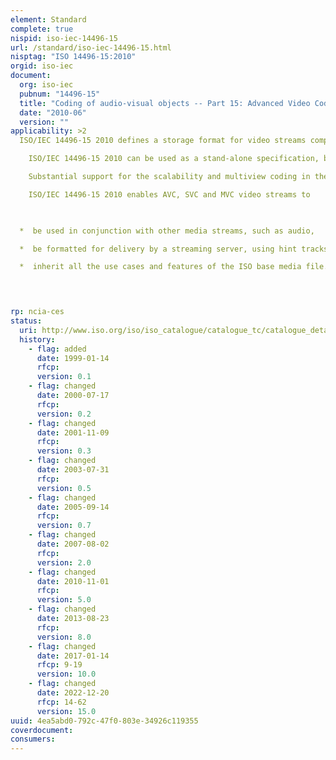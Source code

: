 ```yaml
---
element: Standard
complete: true
nispid: iso-iec-14496-15
url: /standard/iso-iec-14496-15.html
nisptag: "ISO 14496-15:2010"
orgid: iso-iec
document:
  org: iso-iec
  pubnum: "14496-15"
  title: "Coding of audio-visual objects -- Part 15: Advanced Video Coding (AVC) file format"
  date: "2010-06"
  version: ""
applicability: >2
  ISO/IEC 14496-15 2010 defines a storage format for video streams compressed using any of the coding standards defined in ISO/IEC 14496-10 (Advanced Video Coding), including not only the AVC video format, but also Scalable Video Coding (SVC) and Multiview Video Coding (MVC), in order to enable the best visibility of, and access to, the advanced features of the video coding standard, and to enhance the opportunities for the interchange and interoperability of media.  ISO/IEC 14496-15 2010 specifies how these video streams are stored in file formats derived from ISO/IEC 14496-12 and 15444-12 (The ISO base media file format). As a consequence, it therefore defines how AVC streams are stored in ISO/IEC 14496-14 (the MP4 file format).

    ISO/IEC 14496-15 2010 can be used as a stand-alone specification, but it is normally expected that it will be used in the context of other standards using both the ISO Base Media File Format and AVC. ISO/IEC 14496-15 2010 enables but does not require the use of MPEG-4 systems structures.

    Substantial support for the scalability and multiview coding in the file format enables identification, selection, and extraction of scalable layers or views, without scanning the entire video stream. AVC compatibility may be maintained, and streams with expected subsets of the scalable layers, or views, can be pre-computed and stored efficiently.

    ISO/IEC 14496-15 2010 enables AVC, SVC and MVC video streams to 

    

  *  be used in conjunction with other media streams, such as audio,

  *  be formatted for delivery by a streaming server, using hint tracks, and

  *  inherit all the use cases and features of the ISO base media file.



  
rp: ncia-ces
status:
  uri: http://www.iso.org/iso/iso_catalogue/catalogue_tc/catalogue_detail.htm?csnumber=55980
  history: 
    - flag: added
      date: 1999-01-14
      rfcp: 
      version: 0.1
    - flag: changed
      date: 2000-07-17
      rfcp: 
      version: 0.2
    - flag: changed
      date: 2001-11-09
      rfcp: 
      version: 0.3
    - flag: changed
      date: 2003-07-31
      rfcp: 
      version: 0.5
    - flag: changed
      date: 2005-09-14
      rfcp: 
      version: 0.7
    - flag: changed
      date: 2007-08-02
      rfcp: 
      version: 2.0
    - flag: changed
      date: 2010-11-01
      rfcp: 
      version: 5.0
    - flag: changed
      date: 2013-08-23
      rfcp: 
      version: 8.0
    - flag: changed
      date: 2017-01-14
      rfcp: 9-19
      version: 10.0
    - flag: changed
      date: 2022-12-20
      rfcp: 14-62
      version: 15.0
uuid: 4ea5abd0-792c-47f0-803e-34926c119355
coverdocument:
consumers:
---
```

